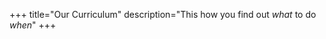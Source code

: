 +++
title="Our Curriculum"
description="This how you find out _what_ to do _when_"
+++

<div id="react-root"></div>
